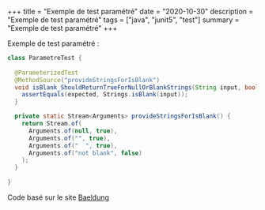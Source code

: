 +++
title = "Exemple de test paramétré"
date = "2020-10-30"
description = "Exemple de test paramétré"
tags = ["java", "junit5", "test"]
summary = "Exemple de test paramétré"
+++

Exemple de test paramétré :
```Java
class ParametreTest {
  
  @ParameterizedTest
  @MethodSource("provideStringsForIsBlank")
  void isBlank_ShouldReturnTrueForNullOrBlankStrings(String input, boolean expected) {
    assertEquals(expected, Strings.isBlank(input));
  }

  private static Stream<Arguments> provideStringsForIsBlank() {
    return Stream.of(
      Arguments.of(null, true),
      Arguments.of("", true),
      Arguments.of("  ", true),
      Arguments.of("not blank", false)
    );
  }
  
}
```
Code basé sur le site [Baeldung](https://www.baeldung.com/parameterized-tests-junit-5)
